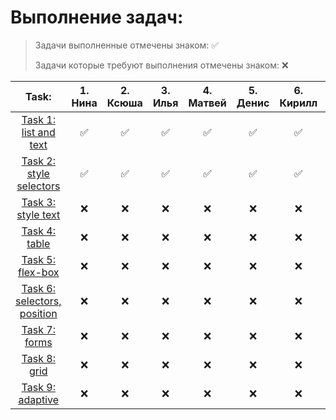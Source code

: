 # Выполнение задач:

> Задачи выполненные отмечены знаком: &#9989;
>
> Задачи которые требуют выполнения отмечены знаком: &#10060;

| Task: | 1. Нина | 2. Ксюша | 3. Илья | 4. Матвей | 5. Денис | 6. Кирилл | 7. Даниил | 8. Святослав | 9. Имя9 | 10. Имя10 |
|:-----:|:-------:|:-------:|:-------:|:-------:|:-------:|:-------:|:-------:|:-------:|:-------:|:---------:|
| [Task 1: list and text](https://momaesham.github.io/html-css/dz/1) | ✅ | ✅ | ✅ | ✅ | ✅ | ✅ | ❌ | ❌ | ❌ | ❌ |
| [Task 2: style selectors](https://momaesham.github.io/html-css/dz/2_1) | ✅ | ✅ | ✅ | ✅ | ✅ | ✅ | ❌ | ❌ | ❌ | ❌ |
| [Task 3: style text](https://momaesham.github.io/html-css/dz/3) | ❌ | ❌ | ❌ | ❌ | ❌ | ❌ | ❌ | ❌ | ❌ | ❌ |
| [Task 4: table](https://momaesham.github.io/html-css/dz/4) | ❌ | ❌ | ❌ | ❌ | ❌ | ❌ | ❌ | ❌ | ❌ | ❌ |
| [Task 5: flex-box](https://momaesham.github.io/html-css/dz/5) | ❌ | ❌ | ❌ | ❌ | ❌ | ❌ | ❌ | ❌ | ❌ | ❌ |
| [Task 6: selectors, position](https://momaesham.github.io/html-css/dz/6) | ❌ | ❌ | ❌ | ❌ | ❌ | ❌ | ❌ | ❌ | ❌ | ❌ |
| [Task 7: forms](https://momaesham.github.io/html-css/dz/7) | ❌ | ❌ | ❌ | ❌ | ❌ | ❌ | ❌ | ❌ | ❌ | ❌ |
| [Task 8: grid](https://momaesham.github.io/html-css/dz/8) | ❌ | ❌ | ❌ | ❌ | ❌ | ❌ | ❌ | ❌ | ❌ | ❌ |
| [Task 9: adaptive](https://momaesham.github.io/html-css/dz/9) | ❌ | ❌ | ❌ | ❌ | ❌ | ❌ | ❌ | ❌ | ❌ | ❌ |









